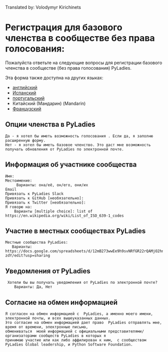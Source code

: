 Translated by: Volodymyr Kirichinets


# Регистрация для базового членства в сообществе без права голосования:

Пожалуйста ответьте на следующие вопросы для регистрации базового членства в сообществе (без права голосования)  PyLadies.

Эта форма также доступна на других языках:

- [английский](https://github.com/pyladies/project-admin-logisitics/blob/master/forms/basic-membership-form-en.md)
- [Испанский](https://github.com/pyladies/project-admin-logisitics/blob/master/forms/basic-membership-form-es.md)
- [португальский](https://github.com/pyladies/project-admin-logisitics/blob/master/forms/basic-membership-form-pt.md)
- Китайский (Мандарин) (Mandarin)
- [Французский](https://github.com/pyladies/project-admin-logisitics/blob/master/forms/basic-membership-form-fr.md)

## Опции членства в PyLadies
    
    Да - я хотел бы иметь возможность голосования . Если да, я заполню расширенную форму.
    Нет - я хотел бы иметь базовое членство. Это даст мне возможность получать обновления от PyLadies по электронной почте. 


## Информация об участнике сообщества
    Имя:
    Местоимение:
         Варианты: она/её, он/его, они/их
    Email
    Привязать к PyLadies Slack
    Привязать к GitHub [необязательно]:
    Привязать к Twitter [необязательно]:
    Я говорю на:
        Варианты [multiple choice]: list of https://en.wikipedia.org/wiki/List_of_ISO_639-1_codes

## Участие в местных сообществах PyLadies

    Местные сообщества PyLadies:
       Варианты: https://docs.google.com/spreadsheets/d/12mB273wwEe9h9svNRfGR22rQAMjO2hn_lahWzMT-zdY/edit?usp=sharing

## Уведомления от PyLadies

     Хотели бы вы получать уведомления от PyLadies по электронной почте?
        Варианты: Да, Нет

## Согласие на обмен информацией

    Я согласен на обмен информацией с  PyLadies, а именно моего имени, электронной почты, и всех вышеуказанных данных.
    Это согласие на обмен информацией дает право  PyLadies отправлять мне, время от времени, электронные письма,
    обмениваться  моей информацией с официальными представителями/ организаторами сообществ PyLadies в которых я
    принимаю участие или как либо аффилирован к ним,  с сообществом PyLadies Global leadership, и Python Software Foundation.
